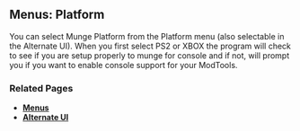 ## Menus: Platform

You can select Munge Platform from the Platform menu (also selectable in the Alternate UI).
When you first select PS2 or XBOX the program will check to see if you are setup properly to munge for console and if not, will prompt you if you want to enable console support for your ModTools.

### Related Pages

- [**Menus**](topic_menu.html)
- [**Alternate UI**](topic_ui_alternate_ui.html)
